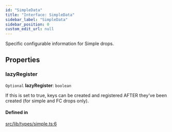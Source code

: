 ```yaml
---
id: "SimpleData"
title: "Interface: SimpleData"
sidebar_label: "SimpleData"
sidebar_position: 0
custom_edit_url: null
---
```


Specific configurable information for Simple drops.

## Properties

### lazyRegister

 `Optional` **lazyRegister**: `boolean`

If this is set to true, keys can be created and registered AFTER they've been created (for simple and FC drops only).

#### Defined in

[src/lib/types/simple.ts:6](https://github.com/keypom/keypom-js/blob/98941bb9/src/lib/types/simple.ts#L6)
